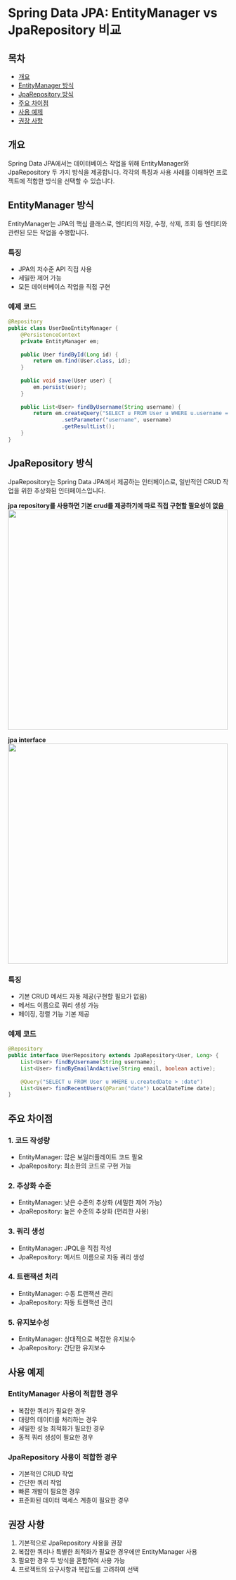 # Spring Data JPA: EntityManager vs JpaRepository 비교

## 목차
- [개요](#개요)
- [EntityManager 방식](#entitymanager-방식)
- [JpaRepository 방식](#jparepository-방식)
- [주요 차이점](#주요-차이점)
- [사용 예제](#사용-예제)
- [권장 사항](#권장-사항)

## 개요
Spring Data JPA에서는 데이터베이스 작업을 위해 EntityManager와 JpaRepository 두 가지 방식을 제공합니다. 각각의 특징과 사용 사례를 이해하면 프로젝트에 적합한 방식을 선택할 수 있습니다.

## EntityManager 방식
EntityManager는 JPA의 핵심 클래스로, 엔티티의 저장, 수정, 삭제, 조회 등 엔티티와 관련된 모든 작업을 수행합니다.

### 특징
- JPA의 저수준 API 직접 사용
- 세밀한 제어 가능
- 모든 데이터베이스 작업을 직접 구현

### 예제 코드
```java
@Repository
public class UserDaoEntityManager {
    @PersistenceContext
    private EntityManager em;
    
    public User findById(Long id) {
        return em.find(User.class, id);
    }
    
    public void save(User user) {
        em.persist(user);
    }
    
    public List<User> findByUsername(String username) {
        return em.createQuery("SELECT u FROM User u WHERE u.username = :username", User.class)
                 .setParameter("username", username)
                 .getResultList();
    }
}
```

## JpaRepository 방식
JpaRepository는 Spring Data JPA에서 제공하는 인터페이스로, 일반적인 CRUD 작업을 위한 추상화된 인터페이스입니다.


__jpa repository를 사용하면 기본 crud를 제공하기에 따로 직접 구현할 필요성이 없음__
<img src=https://github.com/user-attachments/assets/db328df4-8381-4a94-99ae-22982ba3002b width=500px>

__jpa interface__
<img src=https://github.com/user-attachments/assets/bf3e713c-b6f6-4022-8f65-56547ad01913 width=500px>

### 특징
- 기본 CRUD 메서드 자동 제공(구현할 필요가 없음)
- 메서드 이름으로 쿼리 생성 가능
- 페이징, 정렬 기능 기본 제공

### 예제 코드
```java
@Repository
public interface UserRepository extends JpaRepository<User, Long> {
    List<User> findByUsername(String username);
    List<User> findByEmailAndActive(String email, boolean active);
    
    @Query("SELECT u FROM User u WHERE u.createdDate > :date")
    List<User> findRecentUsers(@Param("date") LocalDateTime date);
}
```

## 주요 차이점

### 1. 코드 작성량
- EntityManager: 많은 보일러플레이트 코드 필요
- JpaRepository: 최소한의 코드로 구현 가능

### 2. 추상화 수준
- EntityManager: 낮은 수준의 추상화 (세밀한 제어 가능)
- JpaRepository: 높은 수준의 추상화 (편리한 사용)

### 3. 쿼리 생성
- EntityManager: JPQL을 직접 작성
- JpaRepository: 메서드 이름으로 자동 쿼리 생성

### 4. 트랜잭션 처리
- EntityManager: 수동 트랜잭션 관리
- JpaRepository: 자동 트랜잭션 관리

### 5. 유지보수성
- EntityManager: 상대적으로 복잡한 유지보수
- JpaRepository: 간단한 유지보수

## 사용 예제

### EntityManager 사용이 적합한 경우
- 복잡한 쿼리가 필요한 경우
- 대량의 데이터를 처리하는 경우
- 세밀한 성능 최적화가 필요한 경우
- 동적 쿼리 생성이 필요한 경우

### JpaRepository 사용이 적합한 경우
- 기본적인 CRUD 작업
- 간단한 쿼리 작업
- 빠른 개발이 필요한 경우
- 표준화된 데이터 액세스 계층이 필요한 경우

## 권장 사항
1. 기본적으로 JpaRepository 사용을 권장
2. 복잡한 쿼리나 특별한 최적화가 필요한 경우에만 EntityManager 사용
3. 필요한 경우 두 방식을 혼합하여 사용 가능
4. 프로젝트의 요구사항과 복잡도를 고려하여 선택